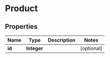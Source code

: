 
# Product

## Properties
Name | Type | Description | Notes
------------ | ------------- | ------------- | -------------
**id** | **Integer** |  |  [optional]



